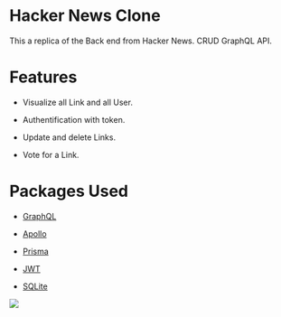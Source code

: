 # Hacker News Clone

This a replica of the Back end from Hacker News. CRUD GraphQL API.

# Features

- Visualize all Link and all User.

- Authentification with token.

- Update and delete Links.

- Vote for a Link.

# Packages Used

- [GraphQL](https://graphql.org/)

- [Apollo](https://www.apollographql.com/)

- [Prisma](https://www.prisma.io/)

- [JWT](https://jwt.io/)

- [SQLite](https://www.sqlite.org/index.html)

![](sql.gif)
